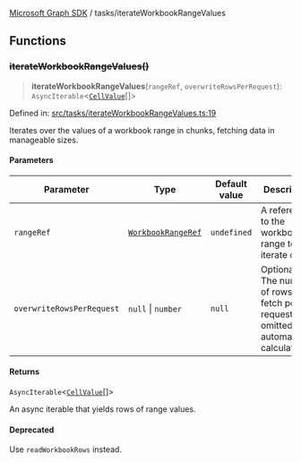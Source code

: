 [Microsoft Graph SDK](../modules.md) / tasks/iterateWorkbookRangeValues

## Functions

### ~~iterateWorkbookRangeValues()~~

> **iterateWorkbookRangeValues**(`rangeRef`, `overwriteRowsPerRequest`): `AsyncIterable`\<[`CellValue`](../models/CellValue.md#cellvalue)[]\>

Defined in: [src/tasks/iterateWorkbookRangeValues.ts:19](https://github.com/Future-Secure-AI/microsoft-graph/blob/6f587d043e8277194e9b2feca914ab2cba9d258d/src/tasks/iterateWorkbookRangeValues.ts#L19)

Iterates over the values of a workbook range in chunks, fetching data in manageable sizes.

#### Parameters

| Parameter | Type | Default value | Description |
| ------ | ------ | ------ | ------ |
| `rangeRef` | [`WorkbookRangeRef`](../models/WorkbookRangeRef.md#workbookrangeref) | `undefined` | A reference to the workbook range to iterate over. |
| `overwriteRowsPerRequest` | `null` \| `number` | `null` | Optional. The number of rows to fetch per request. If omitted, it is automatically calculated. |

#### Returns

`AsyncIterable`\<[`CellValue`](../models/CellValue.md#cellvalue)[]\>

An async iterable that yields rows of range values.

#### Deprecated

Use `readWorkbookRows` instead.
